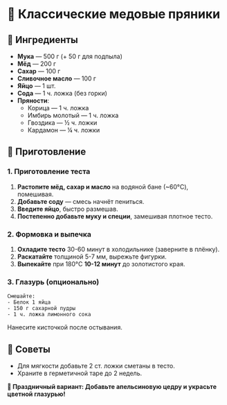 # 🍯 Классические медовые пряники

## 🛒 Ингредиенты
- **Мука** — 500 г (+ 50 г для подпыла)  
- **Мёд** — 200 г  
- **Сахар** — 100 г  
- **Сливочное масло** — 100 г  
- **Яйцо** — 1 шт.  
- **Сода** — 1 ч. ложка (без горки)  
- **Пряности**:  
  - Корица — 1 ч. ложка  
  - Имбирь молотый — 1 ч. ложка  
  - Гвоздика — ½ ч. ложки  
  - Кардамон — ¼ ч. ложки  

## 🍳 Приготовление

### 1. Приготовление теста
1. **Растопите мёд, сахар и масло** на водяной бане (~60°C), помешивая.  
2. **Добавьте соду** — смесь начнёт пениться.  
3. **Введите яйцо**, быстро размешав.  
4. **Постепенно добавьте муку и специи**, замешивая плотное тесто.  

### 2. Формовка и выпечка
1. **Охладите тесто** 30-60 минут в холодильнике (заверните в плёнку).  
2. **Раскатайте** толщиной 5-7 мм, вырежьте фигурки.  
3. **Выпекайте** при 180°C **10-12 минут** до золотистого края.  

### 3. Глазурь (опционально)
```
Смешайте:  
- Белок 1 яйца  
- 150 г сахарной пудры  
- 1 ч. ложка лимонного сока  
```
Нанесите кисточкой после остывания.

## 📝 Советы
- Для мягкости добавьте 2 ст. ложки сметаны в тесто.
- Храните в герметичной таре до 2 недель.

**🎄 Праздничный вариант: Добавьте апельсиновую цедру и украсьте цветной глазурью!**
